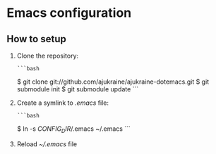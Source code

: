 Emacs configuration
===================

## How to setup ##

1. Clone the repository:

	   ```bash
	$ git clone git://github.com/ajukraine/ajukraine-dotemacs.git
	$ git submodule init
	$ git submodule update
	   ```

2. Create a symlink to *.emacs* file:

	   ```bash
	$ ln -s $CONFIG_DIR$/.emacs ~/.emacs
	   ```

3. Reload *~/.emacs* file
